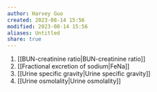 ```yaml
---
author: Harvey Guo
created: 2023-08-14 15:56
modified: 2023-08-14 15:56
aliases: Untitled
share: true
---
```

1. [[BUN-creatinine ratio|BUN-creatinine ratio]]
2. [[Fractional excretion of sodium|FeNa]]
3. [[Urine specific gravity|Urine specific gravity]]
4. [[Urine osmolality|Urine osmolality]]
